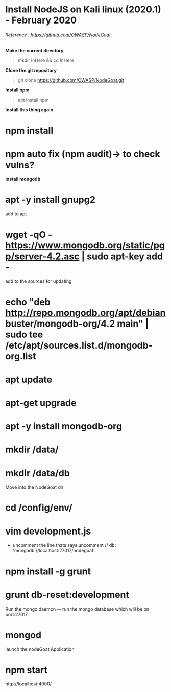 # Install NodeJS on Kali linux (2020.1) - February 2020
###### Reference : https://github.com/OWASP/NodeGoat


**Make the current directory**
> mkdir InHere && cd InHere

**Clone the git repository**
> git clone https://github.com/OWASP/NodeGoat.git

**Install npm**
> apt install npm

**Install this thing again**
# npm install

# npm auto fix        (npm audit)-> to check vulns?

**install mongodb**
# apt -y install gnupg2

add to apt
# wget -qO - https://www.mongodb.org/static/pgp/server-4.2.asc | sudo apt-key add -

add to the sources for updating
# echo "deb http://repo.mongodb.org/apt/debian buster/mongodb-org/4.2 main" | sudo tee /etc/apt/sources.list.d/mongodb-org.list

# apt update
# apt-get upgrade
# apt -y install mongodb-org

# mkdir /data/
# mkdir /data/db

Move into the NodeGoat dir
# cd <NodeGoat>/config/env/
# vim development.js
- uncomment the line thats says uncomment // db: 'mongodb://localhost:27017/nodegoat'

# npm install -g grunt
# grunt db-reset:development 

Run the mongo daemon -- run the mongo database which will be on port:27017
# mongod






launch the nodeGoat Application
# npm start
http://localhost:4000/
